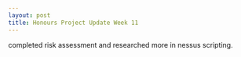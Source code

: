 ```yaml
---
layout: post
title: Honours Project Update Week 11
---
```


completed risk assessment and researched more in nessus scripting.